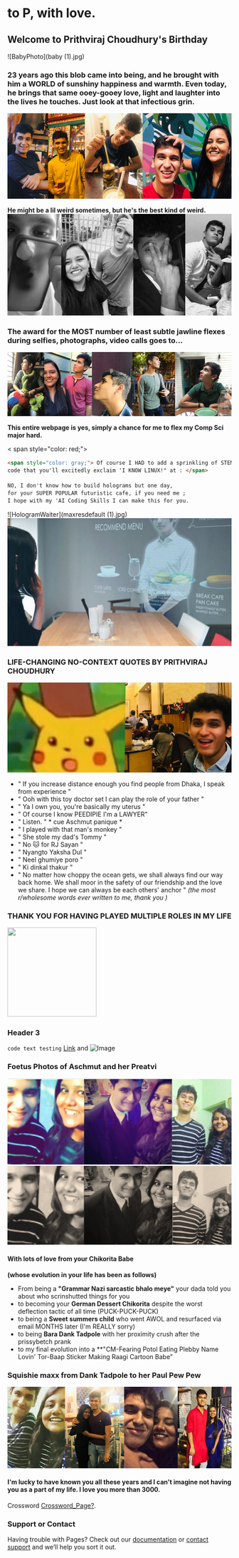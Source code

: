 # to P, with love.

## Welcome to Prithviraj Choudhury's Birthday

![BabyPhoto](baby (1).jpg)

### 23 years ago this blob came into being, and he brought with him a WORLD of sunshiny happiness and warmth. Even today, he brings that same ooey-gooey love, light and laughter into the lives he touches. Just look at that infectious grin.
![happy](happy.png)




**He might be a lil weird sometimes, but he's the best kind of weird.**
![weird](weird.png)



### The award for the MOST number of least subtle jawline flexes during selfies, photographs, video calls goes to...
![jawline](jawline.png)

**This entire webpage is yes, simply a chance for me to flex my Comp Sci major hard.**

< span style="color: red;">
```markdown
<span style="color: gray;"> Of course I HAD to add a sprinkling of STEM-my looking 
code that you'll excitedly exclaim 'I KNOW LINUX!" at : </span>

NO, I don't know how to build holograms but one day,
for your SUPER POPULAR futuristic cafe, if you need me ;
I hope with my 'AI Coding Skills I can make this for you.
```
</span>

![HologramWaiter](maxresdefault (1).jpg)
![HologramCake](japensefuturecafe956hp.0.jpg)




### LIFE-CHANGING NO-CONTEXT QUOTES BY PRITHVIRAJ CHOUDHURY

![Surprised Pikachu Face](pikachu.jpeg)

- " If you increase distance enough you find people from Dhaka, I speak from experience " 
- " Ooh with this toy doctor set I can play the role of your father "
- " Ya I own you, you're basically my uterus "
- " Of course I know PEEDIPIE I'm a LAWYER"
- " Listen. " * cue Aschmut panique *
- " I played with that man's monkey "
- " She stole my dad's Tommy "
- " No 🐱 for RJ Sayan "
- " Nyangto Yaksha Dul "
- " Neel ghumiye poro "
- " Ki dinkal thakur "
- " No matter how choppy the ocean gets, we shall always find our way back home. We shall moor in the safety of our friendship and the love we share. I hope we can always be each others' anchor " *(the most r/wholesome words ever written to me, thank you )*


### THANK YOU FOR HAVING PLAYED MULTIPLE ROLES IN MY LIFE
<img src="....jpg" width="200" height="200" />

### Header 3


`code text testing`
[Link](url) and ![Image](src)


### Foetus Photos of Aschmut and her Preatvi
![time](time.png)
![time](time2.png)


#### With lots of love from your Chikorita Babe
**(whose evolution in your life has been as follows)** 


- From being a **"Grammar Nazi sarcastic bhalo meye"** your dada told you about who scrinshutted things for you
- to becoming your **German Dessert Chikorita** despite the worst deflection tactic of all time (PUCK-PUCK-PUCK)
- to being a **Sweet summers child** who went AWOL and resurfaced via email MONTHS later (I'm REALLY sorry)
- to being **Bara Dank Tadpole** with her proximity crush after the prissybetch prank
- to my final evolution into a **"CM-Fearing Potol Eating Plebby Name Lovin' Tor-Baap Sticker Making Raagi Cartoon Babe"


### Squishie maxx from Dank Tadpole to her Paul Pew Pew
![squish](squish.png)

#### I'm lucky to have known you all these years and I can't imagine not having you as a part of my life. I love you more than 3000.

Crossword [Crossword_Page?](https://guides.github.com/features/mastering-markdown/).

### Support or Contact

Having trouble with Pages? Check out our [documentation](https://help.github.com/categories/github-pages-basics/) or [contact support](https://github.com/contact) and we’ll help you sort it out.

